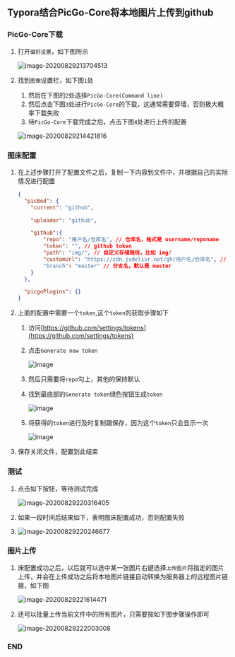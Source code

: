 ## Typora结合PicGo-Core将本地图片上传到github



### PicGo-Core下载

1. 打开`偏好设置`，如下图所示

   ![image-20200829213704513](https://cdn.jsdelivr.net/gh/Square-John/Image/img/image-20200829213704513.png)

   

2. 找到`图像`设置栏，如下图`1`处

   1. 然后在下图的`2`处选择`PicGo-Core(Command line)`
   2. 然后点击下图`3`处进行`PicGo-Core`的下载，这通常需要穿墙，否则极大概率下载失败
   3. 待`PicGo-Core`下载完成之后，点击下图`4`处进行上传的配置

   ![image-20200829214421816](https://cdn.jsdelivr.net/gh/Square-John/Image/img/image-20200829214421816.png)



### 图床配置

1. 在上述步骤打开了配置文件之后，复制一下内容到文件中，并根据自己的实际情况进行配置

   ```json
   {
     "picBed": {
       "current": "github",
   
       "uploader": "github",
   
       "github":{
           "repo": "用户名/仓库名", // 仓库名，格式是 username/reponame
           "token": "", // github token
           "path": "img/", // 自定义存储路径，比如 img/
           "customUrl": "https://cdn.jsdelivr.net/gh/用户名/仓库名", // 自定义域名，注意要加 http://或者 https://
           "branch": "master" // 分支名，默认是 master
       }
     },
   
     "picgoPlugins": {}
   }
   
   ```

   

2. 上面的配置中需要一个`token`,这个`token`的获取步骤如下

   1. 访问[https://github.com/settings/tokens](https://github.com/settings/tokens)

   2. 点击`Generate new token`

      ![image](https://cdn.jsdelivr.net/gh/Square-John/Image/img/generate_new_token.png)

      

   3. 然后只需要将`repo`勾上，其他的保持默认

   4. 找到最底部的`Generate token`绿色按钮生成`token`

      ![image](https://cdn.jsdelivr.net/gh/Square-John/Image/img/20180508210435.png)

      

   5. 将获得的`token`进行及时复制跟保存，因为这个`token`只会显示一次

      ![image](https://cdn.jsdelivr.net/gh/Square-John/Image/img/copy_token.png)

      

3. 保存关闭文件，配置到此结束



### 测试

1. 点击如下按钮，等待测试完成

   ![image-20200829220316405](https://cdn.jsdelivr.net/gh/Square-John/Image/img/image-20200829220316405.png)

   

2. 如果一段时间后结果如下，表明图床配置成功，否则配置失败

3. ![image-20200829220246677](https://cdn.jsdelivr.net/gh/Square-John/Image/img/image-20200829222003008.png)



### 图片上传

1. 床配置成功之后，以后就可以选中某一张图片右键选择`上传图片`将指定的图片上传，并会在上传成功之后将本地图片链接自动转换为服务器上的远程图片链接，如下图

   ![image-20200829221614471](https://cdn.jsdelivr.net/gh/Square-John/Image/img/image-20200829220246677.png)

   

2. 还可以批量上传当前文件中的所有图片，只需要按如下图步骤操作即可

   ![image-20200829222003008](https://cdn.jsdelivr.net/gh/Square-John/Image/img/image-20200829221614471.png)



### END